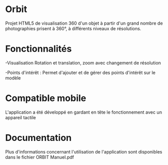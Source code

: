 # Orbit
Projet HTML5 de visualisation 360 d'un objet à partir d'un grand nombre de photographies
prisent à 360°, à différents niveaux de résolutions.

# Fonctionnalités

-Visualisation 
Rotation et translation, zoom avec changement de résolution

-Points d'intérêt :
Permet d'ajouter et de gérer des points d'intérêt sur le modèle



# Compatible mobile

L'application a été développé en gardant en tête le fonctionnement avec un appareil tactile

# Documentation

Plus d'informations concernant l'utilisation de l'application sont disponibles dans le fichier ORBIT Manuel.pdf

